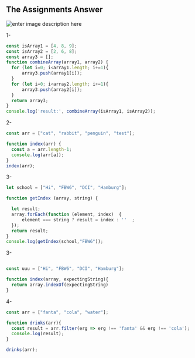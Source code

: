 ## The Assignments Answer
![enter image description here](https://media.giphy.com/media/ukMiDlCmdv2og/giphy.gif)

1- 
  ```javascript
const isArray1 = [4, 8, 9];
const isArray2 = [2, 6, 8];
const array3 = [];
function combineArray(array1, array2) {
    for (let i=0; i<array1.length; i+=1){
        array3.push(array1[i]);
    }
    for (let i=0; i<array2.length; i+=1){
        array3.push(array2[i]);
    }
    return array3;
}
  console.log('result:', combineArray(isArray1, isArray2));

  ```
  2-
  ```javascript
const arr = ["cat", "rabbit", "penguin", "test"];

function index(arr) {
    const a = arr.length-1;
    console.log(arr[a]);
}
index(arr);
  ```

  3-
  ```javascript
let school = ["Hi", "FBW6", "DCI", "Hamburg"];

function getIndex (array, string) {

    let result;
    array.forEach(function (element, index)  {
        element === string ? result = index : ''  ; 
    });
    return result;
}
console.log(getIndex(school,"FBW6"));

  ```
  3-
  ```javascript

const uuu = ["Hi", "FBW6", "DCI", "Hamburg"];

function index(array, expectingString){
    return array.indexOf(expectingString)
}
  ```

  4-

  ```javascript
const arr = ["fanta", "cola", "water"];

function drinks(arr){
    const result = arr.filter(erg => erg !== 'fanta' && erg !== 'cola');
    console.log(result);
}

drinks(arr);
  ```

